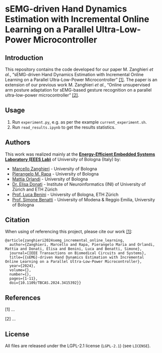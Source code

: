 # sEMG-driven Hand Dynamics Estimation with Incremental Online Learning on a Parallel Ultra-Low-Power Microcontroller



## Introduction
This repository contains the code developed for our paper M. Zanghieri _et al._, “sEMG-driven Hand Dynamics Estimation with Incremental Online Learning on a Parallel Ultra-Low-Power Microcontroller” [[1]](#1).
The paper is an extension of our previous work M. Zanghieri _et al._, “Online unsupervised arm posture adaptation for sEMG-based gesture recognition on a parallel ultra-low-power microcontroller” [[2]](#2).



## Usage
1. Run ``experiment.py``, e.g. as per the example ``current_experiment.sh``.
2. Run ``read_results.ipynb`` to get the results statistics.



## Authors
This work was realized mainly at the [**Energy-Efficient Embedded Systems Laboratory (EEES Lab)**](https://dei.unibo.it/it/ricerca/laboratori-di-ricerca/eees) of University of Bologna (Italy) by:
- [Marcello Zanghieri](https://scholar.google.com/citations?hl=en&user=WnIqQj4AAAAJ) - University of Bologna
- [Pierangelo M. Rapa](https://scholar.google.com/citations?hl=en&user=TyeTuXQAAAAJ) - University of Bologna
- [Mattia Orlandi](https://scholar.google.com/citations?hl=en&user=It3fdrEAAAAJ) - University of Bologna
- [Dr. Elisa Donati](https://scholar.google.com/citations?hl=en&user=03ZYhbIAAAAJ) - Institute of Neuroinformatics (INI) of University of Zürich and ETH Zürich
- [Prof. Luca Benini](https://scholar.google.com/citations?hl=en&user=8riq3sYAAAAJ) - University of Bologna, ETH Zürich
- [Prof. Simone Benatti](https://scholar.google.com/citations?hl=en&user=8Fbi_kwAAAAJ) - University of Modena & Reggio Emilia, University of Bologna



## Citation
When using of referencing this project, please cite our work [[1]](#1):
```
@article{zanghieri2024semg_incremental_online_learning,
  author={Zanghieri, Marcello and Rapa, Pierangelo Maria and Orlandi, Mattia and Donati, Elisa and Benini, Luca and Benatti, Simone},
  journal={IEEE Transactions on Biomedical Circuits and Systems}, 
  title={{sEMG}-driven Hand Dynamics Estimation with Incremental Online Learning on a Parallel Ultra-Low-Power Microcontroller}, 
  year={2024},
  volume={},
  number={},
  pages={1-11},
  doi={10.1109/TBCAS.2024.3415392}}
```



## References

<a id="1">[1]</a>
...

<a id="2">[2]</a>
...



## License
All files are released under the LGPL-2.1 license (`LGPL-2.1`) (see `LICENSE`).
